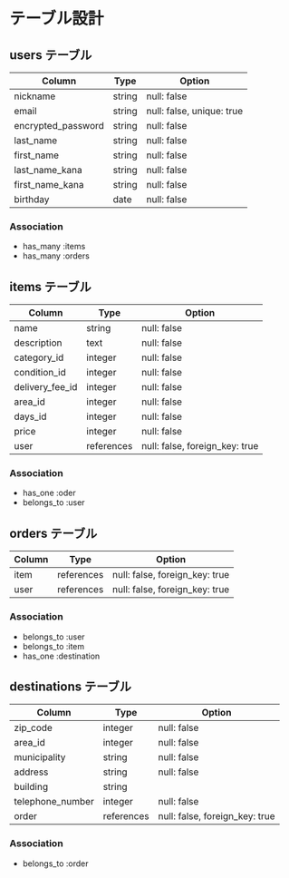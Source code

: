 # テーブル設計

## users テーブル

| Column                | Type   | Option                    |
| --------------------- | ------ | ------------------------- |
| nickname              | string | null: false               |
| email                 | string | null: false, unique: true |
| encrypted_password    | string | null: false               |
| last_name             | string | null: false               |
| first_name            | string | null: false               |
| last_name_kana        | string | null: false               |
| first_name_kana       | string | null: false               |
| birthday              | date   | null: false               |

### Association

- has_many :items
- has_many :orders

## items テーブル

| Column          | Type       | Option                         |
| --------------- | ---------- | ------------------------------ |
| name            | string     | null: false                    | 
| description     | text       | null: false                    |
| category_id     | integer    | null: false                    |
| condition_id    | integer    | null: false                    |
| delivery_fee_id | integer    | null: false                    |
| area_id         | integer    | null: false                    |
| days_id         | integer    | null: false                    |
| price           | integer    | null: false                    |
| user            | references | null: false, foreign_key: true |

### Association

- has_one :oder
- belongs_to :user

## orders テーブル

| Column      | Type       | Option                         |
| ----------- | ---------- | ------------------------------ |
| item        | references | null: false, foreign_key: true |
| user        | references | null: false, foreign_key: true |

### Association 

- belongs_to :user
- belongs_to :item
- has_one :destination

## destinations テーブル

| Column           | Type       | Option                         |
| ---------------- | ---------- | ------------------------------ |
| zip_code         | integer    | null: false                    |
| area_id          | integer    | null: false                    |
| municipality     | string     | null: false                    |
| address          | string     | null: false                    |
| building         | string     |                                |
| telephone_number | integer    | null: false                    |
| order            | references | null: false, foreign_key: true |

### Association

- belongs_to :order